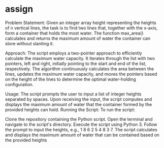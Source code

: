 # assign
Problem Statement: Given an integer array height representing the heights of n vertical lines, the task is to find two lines that, together with the x-axis, form a container that holds the most water. The function max_area() calculates and returns the maximum amount of water the container can store without slanting it.

Approach: The script employs a two-pointer approach to efficiently calculate the maximum water capacity. It iterates through the list with two pointers, left and right, initially pointing to the start and end of the list, respectively. The algorithm continuously calculates the area between the lines, updates the maximum water capacity, and moves the pointers based on the height of the lines to determine the optimal water-holding configuration.

Usage: The script prompts the user to input a list of integer heights separated by spaces. Upon receiving the input, the script computes and displays the maximum amount of water that the container formed by the provided heights can hold. Running the Script: To run the script:

Clone the repository containing the Python script. Open the terminal and navigate to the script's directory. Execute the script using Python 3. Follow the prompt to input the heights, e.g., 1 8 6 2 5 4 8 3 7. The script calculates and displays the maximum amount of water that can be contained based on the provided heights
